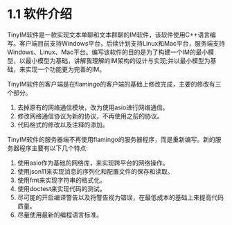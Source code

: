 
# 1.1 软件介绍

TinyIM软件是一款实现文本单聊和文本群聊的IM软件，该软件使用C++语言编写。客户端目前支持Windows平台，后续计划支持Linux和Mac平台，服务端支持Windows、Linux、Mac平台。编写该软件的目的是为了构建一个IM的最小模型，以最小模型为基础，讲解我理解的IM架构的设计与实现;并以最小模型为基础，来实现一个功能更为完善的IM。


TinyIM软件的客户端是在flamingo的客户端的基础上修改完成，主要的修改有三个部分。

1. 去掉原有的网络通信模块，改为使用asio进行网络通信。
2. 修改网络通信协议为新的协议，不再使用之前的协议。
3. 代码格式的修改以及注释的添加。

TinyIM软件的服务器端不再使用flamingo的服务器程序，而是重新编写。新的服务器程序主要有以下几个特点:
1. 使用asio作为基础的网络库，来实现跨平台的网络操作。
2. 使用json11来实现消息的序列化和配置文件的保存和读取。
3. 使用fmt来实现字符串的格式化。
4. 使用doctest来实现代码的测试。
5. 尽可能的开启编译警告以及将警告视为错误，在最低成本的基础上来提高代码质量。
6. 尽量使用最新的编程语言标准。
